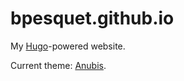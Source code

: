 # bpesquet.github.io

My [Hugo](https://gohugo.io)-powered website.

Current theme: [Anubis](https://github.com/mitrichius/hugo-theme-anubis).
